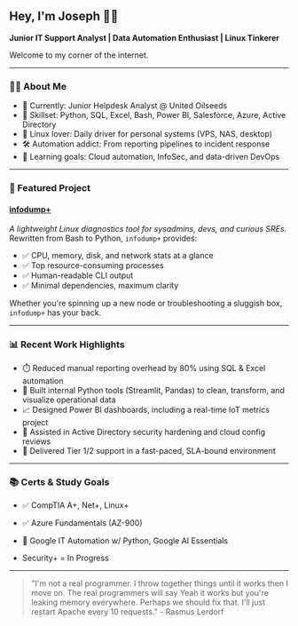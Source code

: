 ## Hey, I'm Joseph 👋🏻
**Junior IT Support Analyst | Data Automation Enthusiast | Linux Tinkerer**  

Welcome to my corner of the internet.

---

### 👨‍💻 About Me

- 💼 Currently: Junior Helpdesk Analyst @ United Oilseeds  
- 🧠 Skillset: Python, SQL, Excel, Bash, Power BI, Salesforce, Azure, Active Directory  
- 🐧 Linux lover: Daily driver for personal systems (VPS, NAS, desktop)  
- 🛠️ Automation addict: From reporting pipelines to incident response  
- 🧪 Learning goals: Cloud automation, InfoSec, and data-driven DevOps  

---

### 🔧 Featured Project

#### [infodump+](https://github.com/ctrl-alt-fail/infodump-plus)
*A lightweight Linux diagnostics tool for sysadmins, devs, and curious SREs.*  
Rewritten from Bash to Python, `infodump+` provides:

- ✅ CPU, memory, disk, and network stats at a glance  
- ✅ Top resource-consuming processes  
- ✅ Human-readable CLI output  
- ✅ Minimal dependencies, maximum clarity

Whether you're spinning up a new node or troubleshooting a sluggish box, `infodump+` has your back.  

---

### 📊 Recent Work Highlights

- ⏱️ Reduced manual reporting overhead by 80% using SQL & Excel automation  
- 🐍 Built internal Python tools (Streamlit, Pandas) to clean, transform, and visualize operational data  
- 📈 Designed Power BI dashboards, including a real-time IoT metrics project  
- 🔐 Assisted in Active Directory security hardening and cloud config reviews  
- 🧰 Delivered Tier 1/2 support in a fast-paced, SLA-bound environment

---

### 📚 Certs & Study Goals

- ✅ CompTIA A+, Net+, Linux+  
- ✅ Azure Fundamentals (AZ-900)    
- 🧠 Google IT Automation w/ Python, Google AI Essentials

- Security+ = In Progress

---

> "I'm not a real programmer. I throw together things until it works then I move on. The real programmers will say Yeah it works but you're leaking memory everywhere. Perhaps we should fix that. I'll just restart Apache every 10 requests." - Rasmus Lerdorf

